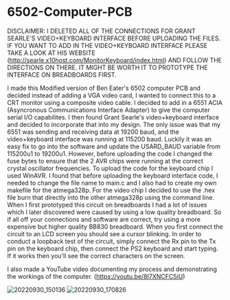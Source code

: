 # 6502-Computer-PCB

DISCLAIMER: I DELETED ALL OF THE CONNECTIONS FOR GRANT SEARLE'S VIDEO+KEYBOARD INTERFACE BEFORE UPLOADING THE FILES. IF YOU WANT TO ADD IN THE VIDEO+KEYBOARD INTERFACE PLEASE TAKE A LOOK AT HIS WEBSITE (http://searle.x10host.com/MonitorKeyboard/index.html) AND FOLLOW THE DIRECTIONS ON THERE. IT MIGHT BE WORTH IT TO PROTOTYPE THE INTERFACE ON BREADBOARDS FIRST.


I made this Modified version of Ben Eater's 6502 computer PCB and decided instead of adding a VGA video card, I wanted to connect this to a CRT monitor using a composite video cable. 
I decided to add in a 6551 ACIA (Asyncronous Communications Interface Adapter) to give the computer serial I/O capabilites. I then found Grant Searle's video+keyboard interface and decided to incorporate that into my design. 
The only issue was that my 6551 was sending and receiving data at 19200 baud, and the video+keyboard interface was running at 115200 baud. Luckily it was an easy fix to go into the software and update the USARD_BAUD variable from 115200u1 to 19200u1. 
However, before uploading the code I changed the fuse bytes to ensure that the 2 AVR chips were running at the correct crystal oscillator frequencies. 
To upload the code for the keyboard chip I used WinAVR. I found that before uploading the keyboard interface code, I needed to change the file name to main.c and I also had to create my own makefile for the atmega328p. 
For the video chip I decided to use the .hex file burn that directly into the other atmega328p using the command line. 
When I first prototyped this circuit on breadboards I had a lot of issues which I later discovered were caused by using a low quality breadboard. So if all off your connections and software are correct, try using a more expensive but higher quality BB830 breadboard.
When you first connect the circuit to an LCD screen you should see a cursor blinking. In order to conduct a loopback test of the circuit, simply connect the Rx pin to the Tx pin on the keyboard chip, then connect the PS2 keyboard and start typing. If it works then you'll see the correct characters on the screen.

I also made a YouTube video documenting my process and demonstrating the workings of the computer. (https://youtu.be/8I7XNCFC5iU)

![20220930_150136](https://user-images.githubusercontent.com/29239243/194722983-07c7fe45-ddef-48b9-b235-9b804303eea0.jpg)
![20220930_170826](https://user-images.githubusercontent.com/29239243/194722992-ca49237b-6e60-4c9b-8efe-6a2a17eb0fa9.jpg)
